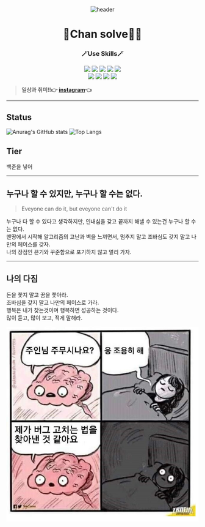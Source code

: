 <div align="center">

![header](https://capsule-render.vercel.app/api?type=waving&color=auto&height=250&section=header&text=Welcome!%20&fontSize=85&fontAlignY=40&desc=Enjoy%20My%20GitHub:D&descSize=20&descAlign=50)
# 🏃Chan solve🏃‍♂️
</div>



<div align=center>
<h3>🪄Use Skills🪄</h3> 

<p>
<img src="https://img.shields.io/badge/VSCode-007ACC?style=for-the-badge&logo=VSCode&logoColor=white"> 
<img src="https://img.shields.io/badge/python-3776AB?style=for-the-badge&logo=python&logoColor=white"> 
<img src="https://img.shields.io/badge/SQLite-003B57?style=for-the-badge&logo=SQLite&logoColor=white">
<img src="https://img.shields.io/badge/HTML5-E34F26?style=for-the-badge&logo=HTML5&logoColor=white">
<img src="https://img.shields.io/badge/css-1572B6?style=for-the-badge&logo=css3&logoColor=white">
<br>
<img src="https://img.shields.io/badge/javascript-F7DF1E?style=for-the-badge&logo=javascript&logoColor=black"> 
<img src="https://img.shields.io/badge/django-092E20?style=for-the-badge&logo=django&logoColor=white">
<img src="https://img.shields.io/badge/github-181717?style=for-the-badge&logo=github&logoColor=white">
<img src="https://img.shields.io/badge/Git-F05032?style=for-the-badge&logo=Git&logoColor=white">
</div>

> **일상과 취미!!👉 [instagram](https://www.instagram.com/icysol_27)👈**
---
## Status
![Anurag's GitHub stats](https://github-readme-stats.vercel.app/api?username=cksthf3211&show_icons=true&theme=great-gatsby)
![Top Langs](https://github-readme-stats.vercel.app/api/top-langs/?username=cksthf3211&layout=compact&theme=great-gatsby)

## Tier
백준을 넣어
<hr>

## 누구나 할 수 있지만, 누구나 할 수는 없다.

> Eveyone can do it, but eveyone can't do it

누구나 다 할 수 있다고 생각하지만, 인내심을 갖고 끝까지 해낼 수 있는건 누구나 할 수는 없다.<br>
맨땅에서 시작해 알고리즘의 고난과 벽을 느끼면서, 멈추지 말고 조바심도 갖지 말고 나만의 페이스를 갖자.<br>
나의 장점인 끈기와 꾸준함으로 포기하지 않고 멀리 가자.
<hr>


## 나의 다짐

돈을 쫓지 말고 꿈을 쫓아라.<br>
조바심을 갖지 말고 나만의 페이스로 가라.<br>
행복은 내가 찾는것이며 행복하면 성공하는 것이다.<br>
많이 듣고, 많이 보고, 적게 말해라.

![버그](README.assets/버그.jpg)
